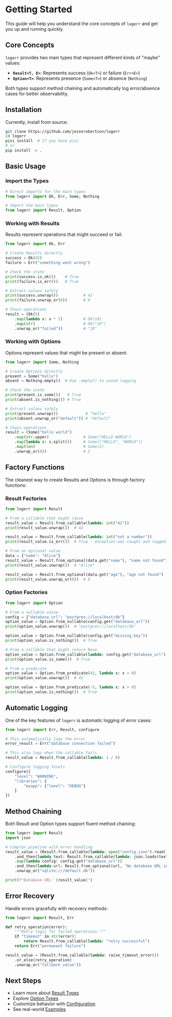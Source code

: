 # Getting Started

This guide will help you understand the core concepts of `logerr` and get you up and running quickly.

## Core Concepts

`logerr` provides two main types that represent different kinds of "maybe" values:

- **`Result<T, E>`**: Represents success (`Ok<T>`) or failure (`Err<E>`) 
- **`Option<T>`**: Represents presence (`Some<T>`) or absence (`Nothing`)

Both types support method chaining and automatically log error/absence cases for better observability.

## Installation

Currently, install from source:

```bash
git clone https://github.com/jesserobertson/logerr
cd logerr
pixi install  # If you have pixi
# or
pip install -e .
```

## Basic Usage

### Import the Types

```python
# Direct imports for the main types
from logerr import Ok, Err, Some, Nothing

# Import the main types
from logerr import Result, Option
```

### Working with Results

Results represent operations that might succeed or fail:

```python
from logerr import Ok, Err

# Create Results directly
success = Ok(42)
failure = Err("something went wrong")

# Check the state
print(success.is_ok())    # True
print(failure.is_err())   # True

# Extract values safely
print(success.unwrap())           # 42
print(failure.unwrap_or(0))       # 0

# Chain operations
result = (Ok(5)
    .map(lambda x: x * 2)         # Ok(10)
    .map(str)                     # Ok("10")
    .unwrap_or("failed"))         # "10"
```

### Working with Options

Options represent values that might be present or absent:

```python
from logerr import Some, Nothing

# Create Options directly
present = Some("hello")
absent = Nothing.empty()  # Use .empty() to avoid logging

# Check the state
print(present.is_some())   # True
print(absent.is_nothing()) # True

# Extract values safely
print(present.unwrap())            # "hello"
print(absent.unwrap_or("default")) # "default"

# Chain operations
result = (Some("hello world")
    .map(str.upper)               # Some("HELLO WORLD")
    .map(lambda s: s.split())     # Some(["HELLO", "WORLD"])
    .map(len)                     # Some(2)
    .unwrap_or(0))                # 2
```

## Factory Functions

The cleanest way to create Results and Options is through factory functions:

### Result Factories

```python
from logerr import Result

# From a callable that might raise
result_value = Result.from_callable(lambda: int("42"))
print(result_value.unwrap())  # 42

result_value = Result.from_callable(lambda: int("not a number"))
print(result_value.is_err())  # True - exception was caught and logged

# From an optional value
data = {"name": "Alice"}
result_value = Result.from_optional(data.get("name"), "name not found")
print(result_value.unwrap())  # "Alice"

result_value = Result.from_optional(data.get("age"), "age not found") 
print(result_value.unwrap_or(0))  # 0
```

### Option Factories

```python
from logerr import Option

# From a nullable value
config = {"database_url": "postgres://localhost/db"}
option_value = Option.from_nullable(config.get("database_url"))
print(option_value.unwrap())  # "postgres://localhost/db"

option_value = Option.from_nullable(config.get("missing_key"))
print(option_value.is_nothing())  # True

# From a callable that might return None
option_value = Option.from_callable(lambda: config.get("database_url"))
print(option_value.is_some())  # True

# From a predicate
option_value = Option.from_predicate(42, lambda x: x > 0)
print(option_value.unwrap())  # 42

option_value = Option.from_predicate(-5, lambda x: x > 0)
print(option_value.is_nothing())  # True
```

## Automatic Logging

One of the key features of `logerr` is automatic logging of error cases:

```python
from logerr import Err, Result, configure

# This automatically logs the error
error_result = Err("database connection failed")

# This also logs when the callable fails
result_value = Result.from_callable(lambda: 1 / 0)

# Configure logging levels
configure({
    "level": "WARNING",
    "libraries": {
        "myapp": {"level": "DEBUG"}
    }
})
```

## Method Chaining

Both Result and Option types support fluent method chaining:

```python
from logerr import Result
import json

# Complex pipeline with error handling
result_value = (Result.from_callable(lambda: open("config.json").read())
    .and_then(lambda text: Result.from_callable(lambda: json.loads(text)))
    .map(lambda config: config.get("database_url"))
    .and_then(lambda url: Result.from_optional(url, "No database URL in config"))
    .unwrap_or("sqlite:///default.db"))

print(f"Database URL: {result_value}")
```

## Error Recovery

Handle errors gracefully with recovery methods:

```python
from logerr import Result, Err

def retry_operation(error):
    """Retry logic for failed operations."""
    if "timeout" in str(error):
        return Result.from_callable(lambda: "retry successful")
    return Err("permanent failure")

result_value = (Result.from_callable(lambda: raise_timeout_error())
    .or_else(retry_operation)
    .unwrap_or("fallback value"))
```

## Next Steps

- Learn more about [Result Types](result-types.md)
- Explore [Option Types](option-types.md) 
- Customize behavior with [Configuration](configuration.md)
- See real-world [Examples](examples.md)